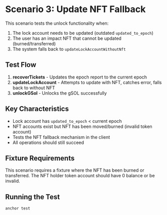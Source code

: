 # Scenario 3: Update NFT Fallback

This scenario tests the unlock functionality when:
1. The lock account needs to be updated (outdated `updated_to_epoch`)
2. The user has an impact NFT that cannot be updated (burned/transferred)
3. The system falls back to `updateLockAccountWithoutNft`

## Test Flow

1. **recoverTickets** - Updates the epoch report to the current epoch
2. **updateLockAccount** - Attempts to update with NFT, catches error, falls back to without NFT
3. **unlockGSol** - Unlocks the gSOL successfully

## Key Characteristics

- Lock account has `updated_to_epoch` < current epoch
- NFT accounts exist but NFT has been moved/burned (invalid token account)
- Tests the NFT fallback mechanism in the client
- All operations should still succeed

## Fixture Requirements

This scenario requires a fixture where the NFT has been burned or transferred.
The NFT holder token account should have 0 balance or be invalid.

## Running the Test

```bash
anchor test
```